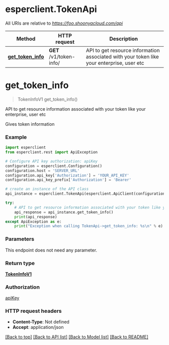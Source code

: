 # esperclient.TokenApi

All URIs are relative to *https://foo.shoonyacloud.com/api*

Method | HTTP request | Description
------------- | ------------- | -------------
[**get_token_info**](TokenApi.md#get_token_info) | **GET** /v1/token-info/ | API to get resource information associated with your token like your enterprise, user etc


# **get_token_info**
> TokenInfoV1 get_token_info()

API to get resource information associated with your token like your enterprise, user etc

Gives token information

### Example
```python
import esperclient
from esperclient.rest import ApiException

# Configure API key authorization: apiKey
configuration = esperclient.Configuration()
configuration.host = 'SERVER_URL'
configuration.api_key['Authorization'] = 'YOUR_API_KEY'
configuration.api_key_prefix['Authorization'] = 'Bearer'

# create an instance of the API class
api_instance = esperclient.TokenApi(esperclient.ApiClient(configuration))

try:
    # API to get resource information associated with your token like your enterprise, user etc
    api_response = api_instance.get_token_info()
    print(api_response)
except ApiException as e:
    print("Exception when calling TokenApi->get_token_info: %s\n" % e)
```

### Parameters
This endpoint does not need any parameter.

### Return type

[**TokenInfoV1**](TokenInfoV1.md)

### Authorization

[apiKey](../README.md#apiKey)

### HTTP request headers

 - **Content-Type**: Not defined
 - **Accept**: application/json

[[Back to top]](#) [[Back to API list]](../README.md#documentation-for-api-endpoints) [[Back to Model list]](../README.md#documentation-for-models) [[Back to README]](../README.md)

